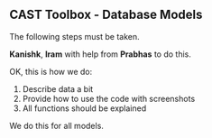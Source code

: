 ## CAST Toolbox - Database Models

The following steps must be taken.

**Kanishk**, **Iram** with help from **Prabhas** to do this.



OK, this is how we do:

1. Describe data a bit
2. Provide how to use the code with screenshots
3. All functions should be explained


We do this for all models.


